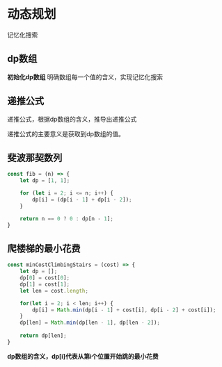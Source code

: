 # 动态规划
记忆化搜索

## dp数组
**初始化dp数组**
明确数组每一个值的含义，实现记忆化搜索

## 递推公式
递推公式，根据dp数组的含义，推导出递推公式

递推公式的主要意义是获取到dp数组的值。

## 斐波那契数列
```js
const fib = (n) => {
    let dp = [1, 1];

    for (let i = 2; i <= n; i++) {
        dp[i] = (dp[i - 1] + dp[i - 2]);
    }

    return n == 0 ? 0 : dp[n - 1];
}
```

## 爬楼梯的最小花费
```js
const minCostClimbingStairs = (cost) => {
    let dp = [];
    dp[0] = cost[0];
    dp[1] = cost[1];
    let len = cost.length;

    for(let i = 2; i < len; i++) {
        dp[i] = Math.min(dp[i - 1] + cost[i], dp[i - 2] + cost[i]);
    }
    dp[len] = Math.min(dp[len - 1], dp[len - 2]);
    
    return dp[len];
}
```
**dp数组的含义，dp[i]代表从第i个位置开始跳的最小花费**